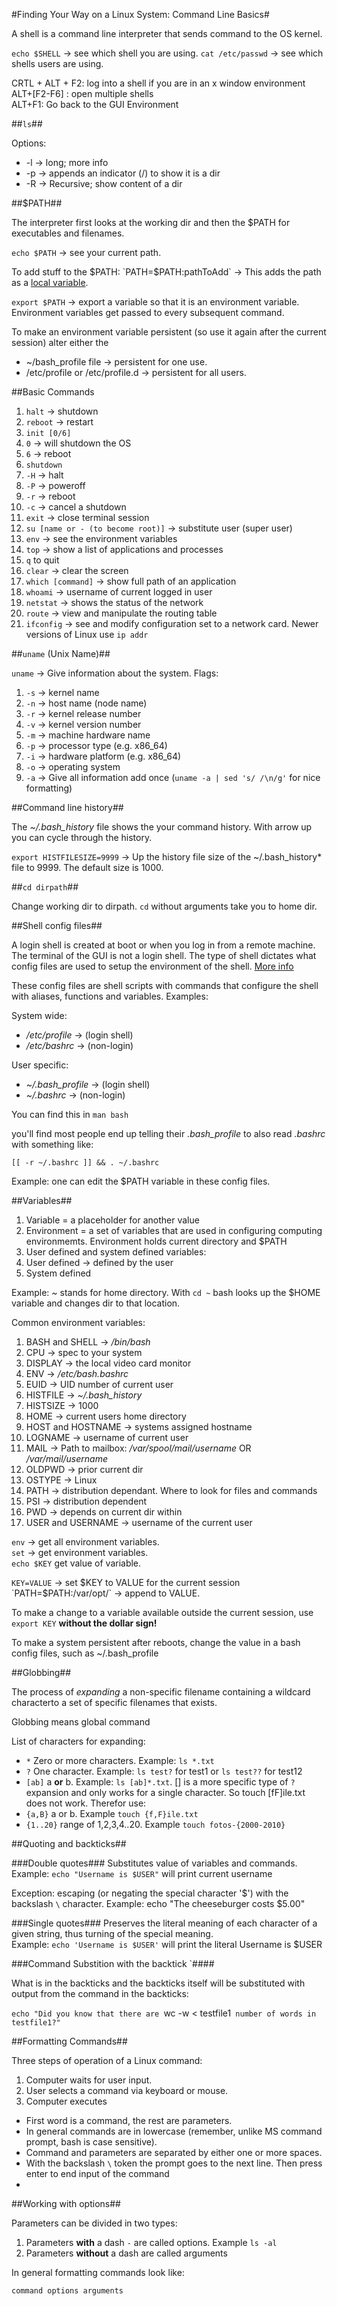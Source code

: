 #Finding Your Way on a Linux System: Command Line Basics#

A shell is a command line interpreter that sends command to the OS kernel.

`echo $SHELL` -> see which shell you are using.
`cat /etc/passwd` -> see which shells users are using.

CRTL + ALT + F2: log into a shell if you are in an x window environment  
ALT+[F2-F6] : open multiple shells  
ALT+F1: Go back to the GUI Environment  

##`ls`##

Options:

* -l -> long; more info
* -p -> appends an indicator (/) to show it is a dir
* -R -> Recursive; show content of a dir

##$PATH##

The interpreter first looks at the working dir and then the $PATH for executables and filenames.

`echo $PATH` -> see your current path.

To add stuff to the $PATH:
`PATH=$PATH:pathToAdd` -> This adds the path as a [local variable](http://unix.stackexchange.com/questions/56444/how-do-i-set-an-environment-variable-on-the-command-line-and-have-it-appear-in-c).

`export $PATH` -> export a variable so that it is an environment variable. Environment variables get passed to every subsequent command.

To make an environment variable persistent (so use it again after the current session) alter either the 
* ~/bash_profile file -> persistent for one use.
* /etc/profile or /etc/profile.d -> persistent for all users.

##Basic Commands

1. `halt` -> shutdown
2. `reboot` -> restart
3. `init [0/6]`
  1. `0` -> will shutdown the OS
  2. `6` -> reboot
4. `shutdown`
  1. `-H` -> halt
  2. `-P` -> poweroff
  3. `-r` -> reboot
  4. `-c` -> cancel a shutdown
5. `exit` -> close terminal session
6. `su [name or - (to become root)]` -> substitute user (super user)
7. `env` -> see the environment variables
8. `top` -> show a list of applications and processes
  1. `q` to quit
9. `clear` -> clear the screen
10. `which [command]` -> show full path of an application
11. `whoami` -> username of current logged in user
12. `netstat` -> shows the status of the network
13. `route` -> view and manipulate the routing table
14. `ifconfig` -> see and modify  configuration set to a network card. Newer versions of Linux use `ip addr`

##`uname` (Unix Name)##

`uname` -> Give information about the system. Flags:

1. `-s` -> kernel name
2. `-n` -> host name (node name)
3. `-r` -> kernel release number
4. `-v` -> kernel version number
5. `-m` -> machine hardware name
6. `-p` -> processor type (e.g. x86_64)
7. `-i` -> hardware platform (e.g. x86_64)
8. `-o` -> operating system
9. `-a` -> Give all information add once (`uname -a | sed 's/ /\n/g'` for nice formatting)

##Command line history##

The *~/.bash_history* file shows the your command history. With arrow up you can cycle through the history.

`export HISTFILESIZE=9999` -> Up the history file size of the ~/.bash_history* file to 9999. The default size is 1000.

##`cd dirpath`##

Change working dir to dirpath. `cd` without arguments take you to home dir.

##Shell config files##

A login shell is created at boot or when you log in from a remote machine. The terminal of the GUI is not a login shell. The type of shell dictates what config files are used to setup the environment of the shell. [More info](http://stackoverflow.com/questions/415403/whats-the-difference-between-bashrc-bash-profile-and-environment)

These config files are shell scripts with commands that configure the shell with aliases, functions and variables. Examples:

System wide:
* */etc/profile* -> (login shell)
* */etc/bashrc* -> (non-login)

User specific:
* *~/.bash_profile* -> (login shell)
* *~/.bashrc* -> (non-login)

You can find this in `man bash`

you'll find most people end up telling their *.bash_profile* to also read *.bashrc* with something like:

`[[ -r ~/.bashrc ]] && . ~/.bashrc`

Example: one can edit the $PATH variable in these config files.

##Variables##

1. Variable = a placeholder for another value
2. Environment = a set of variables that are used in configuring computing environmemts. Environment holds current directory and $PATH
3. User defined and system defined variables:
  1. User defined -> defined by the user
  2. System defined

Example: *~* stands for home directory. With `cd ~` bash looks up the $HOME variable and changes dir to that location.

Common environment variables:

1. BASH and SHELL -> */bin/bash*
2. CPU -> spec to your system
3. DISPLAY -> the local video card monitor
4. ENV -> */etc/bash.bashrc*
5. EUID -> UID number of current user
6. HISTFILE -> *~/.bash_history*
7. HISTSIZE -> 1000
8. HOME -> current users home directory
9. HOST and HOSTNAME -> systems assigned hostname
10. LOGNAME -> username of current user
11. MAIL -> Path to mailbox: */var/spool/mail/username* OR */var/mail/username*
12. OLDPWD -> prior current dir
13. OSTYPE -> Linux
14. PATH -> distribution dependant. Where to look for files and commands
15. PSI -> distribution dependent
16. PWD -> depends on current dir within
17. USER and USERNAME -> username of the current user

`env` -> get all environment variables.  
`set` -> get environment variables.  
`echo $KEY` get value of variable.  

`KEY=VALUE` -> set $KEY to VALUE for the current session
`PATH=$PATH:/var/opt/` -> append to VALUE.

To make a change to a variable available outside the current session, use `export KEY` **without the dollar sign!**

To make a system persistent after reboots, change the value in a bash config files, such as ~/.bash_profile

##Globbing##

The process of *expanding* a non-specific filename containing a wildcard characterto a set of specific filenames that exists.

Globbing means global command

List of characters for expanding:

* `*` Zero or more characters. Example: `ls *.txt`
* `?` One character. Example: `ls test?` for test1 or `ls test??` for test12
* `[ab]` a **or** b. Example: `ls [ab]*.txt`. [] is a more specific type of `?` expansion and only works for a single character. So touch [fF]ile.txt does not work. Therefor use:
* `{a,B}` a or b. Example `touch {f,F}ile.txt`
* `{1..20}` range of 1,2,3,4..20. Example `touch fotos-{2000-2010}`

##Quoting and backticks##

###Double quotes###
Substitutes value of variables and commands.  
Example: `echo "Username is $USER"` will print current username

Exception: escaping (or negating the special character '$') with the backslash `\` character.
Example: echo "The cheeseburger costs \$5.00"

###Single quotes###
Preserves the literal meaning of each character of a given string, thus turning of the special meaning.  
Example: `echo 'Username is $USER'` will print the literal Username is $USER

###Command Substition with the backtick `####

What is in the backticks and the backticks itself will be substituted with output from the command in the backticks:

`echo "Did you know that there are `wc -w < testfile1` number of words in testfile1?"`

##Formatting Commands##

Three steps of operation of a Linux command:

1. Computer waits for user input.
2. User selects a command via keyboard or mouse.
3. Computer executes

* First word is a command, the rest are parameters.
* In general commands are in lowercase (remember, unlike MS command prompt, bash is case sensitive).
* Command and parameters are separated by either one or more spaces.
* With the backslash `\` token the prompt goes to the next line. Then press enter to end input of the command
* 

##Working with options##

Parameters can be divided in two types:
1. Parameters **with** a dash `-` are called options. Example `ls -al`
2. Parameters **without** a dash are called arguments

In general formatting commands look like:

`command options arguments`
